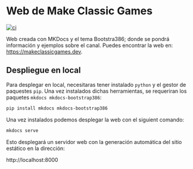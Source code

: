 # Web de Make Classic Games

[![ci](https://github.com/makeclassicgames/makeclassicgames.github.io/actions/workflows/ci.yml/badge.svg)](https://github.com/makeclassicgames/makeclassicgames.github.io/actions/workflows/ci.yml)

Web creada con MKDocs y el tema Bootstra386; donde se pondrá información y ejemplos sobre el canal. Puedes encontrar la web en: https://makeclassicgames.dev.

## Despliegue en local

Para desplegar en local, necesitaras tener instalado ```python``` y el gestor de paquestes ```pip```. Una vez instalados dichas herramientas, se requeriran los paquetes ```mkdocs mkdocs-bootstrap386```:

```bash
pip install mkdocs mkdocs-bootstrap386
```

Una vez instalados podemos desplegar la web con el siguient comando:

```bash
mkdocs serve
```

Esto desplegará un servidor web con la generación automática del sitio estático en la dirección:

http://localhost:8000
